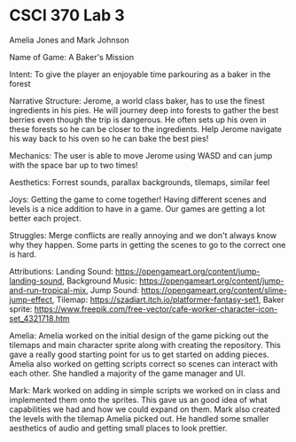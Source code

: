 # CSCI 370 Lab 3
Amelia Jones and Mark Johnson

Name of Game: A Baker's Mission

Intent: To give the player an enjoyable time parkouring as a baker in the forest

Narrative Structure: Jerome, a world class baker, has to use the finest ingredients in his pies. He will journey deep into forests to gather the best berries even though the trip is dangerous. He often sets up his oven in these forests so he can be closer to the ingredients. Help Jerome navigate his way back to his oven so he can bake the best pies!

Mechanics: The user is able to move Jerome using WASD and can jump with the space bar up to two times!

Aesthetics: Forrest sounds, parallax backgrounds, tilemaps, similar feel

Joys: Getting the game to come together! Having different scenes and levels is a nice addition to have in a game. Our games are getting a lot better each project.

Struggles: Merge conflicts are really annoying and we don't always know why they happen. Some parts in getting the scenes to go to the correct one is hard.

Attributions: Landing Sound: https://opengameart.org/content/jump-landing-sound, Background Music: https://opengameart.org/content/jump-and-run-tropical-mix, Jump Sound: https://opengameart.org/content/slime-jump-effect, Tilemap: https://szadiart.itch.io/platformer-fantasy-set1, Baker sprite: https://www.freepik.com/free-vector/cafe-worker-character-icon-set_4321718.htm

Amelia: Amelia worked on the initial design of the game picking out the tilemaps and main character sprite along with creating the repository. This gave a really good starting point for us to get started on adding pieces. Amelia also worked on getting scripts correct so scenes can interact with each other. She handled a majority of the game manager and UI. 

Mark: Mark worked on adding in simple scripts we worked on in class and implemented them onto the sprites. This gave us an good idea of what capabilities we had and how we could expand on them. Mark also created the levels with the tilemap Amelia picked out. He handled some smaller aesthetics of audio and getting small places to look prettier. 
